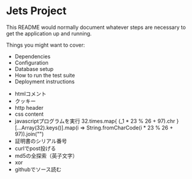 # Jets Project

This README would normally document whatever steps are necessary to get the application up and running.

Things you might want to cover:

* Dependencies
* Configuration
* Database setup
* How to run the test suite
* Deployment instructions

- htmlコメント
- クッキー
- http header
- css content
- javascriptプログラムを実行
32.times.map{ (_1 * 23 % 26 + 97).chr }
[...Array(32).keys()].map(i => String.fromCharCode(i * 23 % 26 + 97)).join("")
- 証明書のシリアル番号
- curlでpost投げる
- md5の全探索（英子文字）
- xor
- githubでソース読む
